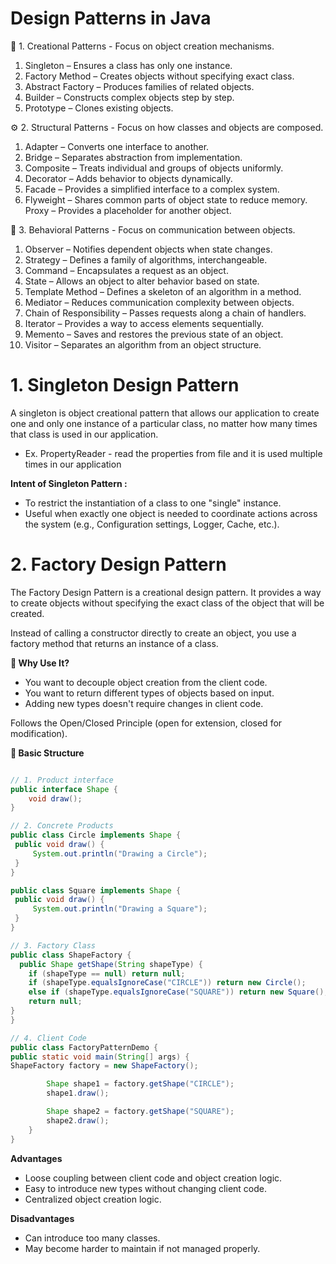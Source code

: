 # Design Patterns in Java

🧩 1. Creational Patterns - Focus on object creation mechanisms.

1. Singleton – Ensures a class has only one instance.
2. Factory Method – Creates objects without specifying exact class.
3. Abstract Factory – Produces families of related objects.
4. Builder – Constructs complex objects step by step.
5. Prototype – Clones existing objects.

⚙️ 2. Structural Patterns - Focus on how classes and objects are composed.

1. Adapter – Converts one interface to another.
2. Bridge – Separates abstraction from implementation.
3. Composite – Treats individual and groups of objects uniformly.
4. Decorator – Adds behavior to objects dynamically.
5. Facade – Provides a simplified interface to a complex system.
6. Flyweight – Shares common parts of object state to reduce memory.
Proxy – Provides a placeholder for another object.

🔄 3. Behavioral Patterns - Focus on communication between objects.

1. Observer – Notifies dependent objects when state changes.
2. Strategy – Defines a family of algorithms, interchangeable.
3. Command – Encapsulates a request as an object.
4. State – Allows an object to alter behavior based on state.
5. Template Method – Defines a skeleton of an algorithm in a method.
6. Mediator – Reduces communication complexity between objects.
7. Chain of Responsibility – Passes requests along a chain of handlers.
8. Iterator – Provides a way to access elements sequentially.
9. Memento – Saves and restores the previous state of an object.
10. Visitor – Separates an algorithm from an object structure.


# **1. Singleton Design Pattern**

A singleton is object creational pattern that allows our application to create one and only one instance of 
a particular class, no matter how many times that class is used in our application.

- Ex. PropertyReader - read the properties from file and it is used multiple times in our application

**Intent of Singleton Pattern :**

- To restrict the instantiation of a class to one "single" instance.
- Useful when exactly one object is needed to coordinate actions across the system (e.g., Configuration settings, Logger, Cache, etc.).

# **2. Factory Design Pattern**

The Factory Design Pattern is a creational design pattern. It provides a way to create objects without specifying the exact class of the object that will be created.

Instead of calling a constructor directly to create an object, you use a factory method that returns an instance of a class.

**🧠 Why Use It?**

- You want to decouple object creation from the client code.
- You want to return different types of objects based on input.
- Adding new types doesn't require changes in client code.

Follows the Open/Closed Principle (open for extension, closed for modification).

**🧱 Basic Structure**
````java

// 1. Product interface
public interface Shape {
    void draw();
}

// 2. Concrete Products
public class Circle implements Shape {
 public void draw() {
     System.out.println("Drawing a Circle");
 }
}

public class Square implements Shape {
 public void draw() {
     System.out.println("Drawing a Square");
 }
}

// 3. Factory Class
public class ShapeFactory {
  public Shape getShape(String shapeType) {
    if (shapeType == null) return null;
    if (shapeType.equalsIgnoreCase("CIRCLE")) return new Circle();
    else if (shapeType.equalsIgnoreCase("SQUARE")) return new Square();
    return null;
}
}

// 4. Client Code
public class FactoryPatternDemo {
public static void main(String[] args) {
ShapeFactory factory = new ShapeFactory();

        Shape shape1 = factory.getShape("CIRCLE");
        shape1.draw();

        Shape shape2 = factory.getShape("SQUARE");
        shape2.draw();
    }
}
````

**Advantages**

- Loose coupling between client code and object creation logic.
- Easy to introduce new types without changing client code.
- Centralized object creation logic.

**Disadvantages**
- Can introduce too many classes.
- May become harder to maintain if not managed properly.